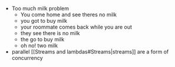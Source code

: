  - Too much milk problem
	 - You come home and see theres no milk
	 - you got to buy milk
	 - your roommate comes back while you are out
	 - they see there is no milk
	 - the go to buy milk
	 - oh no! two milk
- parallel [[Streams and lambdas#Streams|streams]] are a form of concurrency  